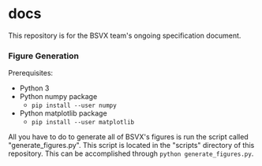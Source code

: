 # docs

This repository is for the BSVX team's ongoing specification document.

### Figure Generation
Prerequisites:
- Python 3
- Python numpy package
  - `pip install --user numpy`
- Python matplotlib package
  - `pip install --user matplotlib`

All you have to do to generate all of BSVX's figures is run the script called "generate_figures.py".
This script is located in the "scripts" directory of this repository.
This can be accomplished through `python generate_figures.py`.
